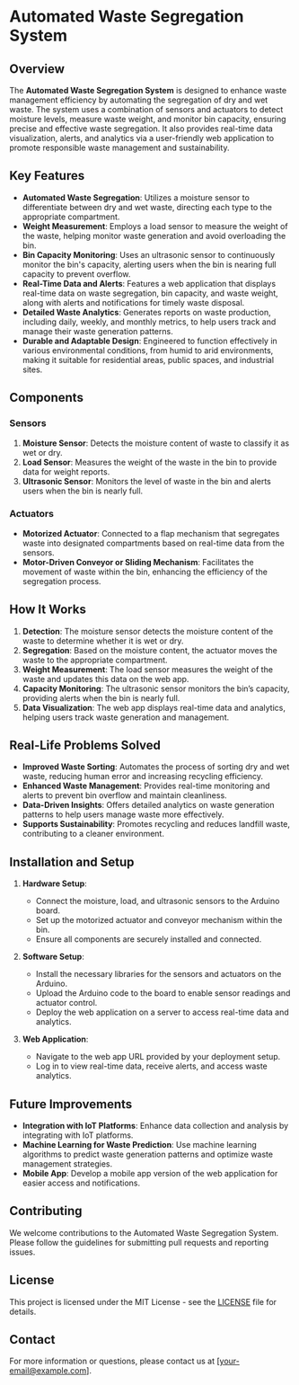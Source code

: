 # Automated Waste Segregation System

## Overview

The **Automated Waste Segregation System** is designed to enhance waste management efficiency by automating the segregation of dry and wet waste. The system uses a combination of sensors and actuators to detect moisture levels, measure waste weight, and monitor bin capacity, ensuring precise and effective waste segregation. It also provides real-time data visualization, alerts, and analytics via a user-friendly web application to promote responsible waste management and sustainability.

## Key Features

- **Automated Waste Segregation**: Utilizes a moisture sensor to differentiate between dry and wet waste, directing each type to the appropriate compartment.
- **Weight Measurement**: Employs a load sensor to measure the weight of the waste, helping monitor waste generation and avoid overloading the bin.
- **Bin Capacity Monitoring**: Uses an ultrasonic sensor to continuously monitor the bin's capacity, alerting users when the bin is nearing full capacity to prevent overflow.
- **Real-Time Data and Alerts**: Features a web application that displays real-time data on waste segregation, bin capacity, and waste weight, along with alerts and notifications for timely waste disposal.
- **Detailed Waste Analytics**: Generates reports on waste production, including daily, weekly, and monthly metrics, to help users track and manage their waste generation patterns.
- **Durable and Adaptable Design**: Engineered to function effectively in various environmental conditions, from humid to arid environments, making it suitable for residential areas, public spaces, and industrial sites.

## Components

### Sensors

1. **Moisture Sensor**: Detects the moisture content of waste to classify it as wet or dry.
2. **Load Sensor**: Measures the weight of the waste in the bin to provide data for weight reports.
3. **Ultrasonic Sensor**: Monitors the level of waste in the bin and alerts users when the bin is nearly full.

### Actuators

- **Motorized Actuator**: Connected to a flap mechanism that segregates waste into designated compartments based on real-time data from the sensors.
- **Motor-Driven Conveyor or Sliding Mechanism**: Facilitates the movement of waste within the bin, enhancing the efficiency of the segregation process.

## How It Works

1. **Detection**: The moisture sensor detects the moisture content of the waste to determine whether it is wet or dry.
2. **Segregation**: Based on the moisture content, the actuator moves the waste to the appropriate compartment.
3. **Weight Measurement**: The load sensor measures the weight of the waste and updates this data on the web app.
4. **Capacity Monitoring**: The ultrasonic sensor monitors the bin’s capacity, providing alerts when the bin is nearly full.
5. **Data Visualization**: The web app displays real-time data and analytics, helping users track waste generation and management.

## Real-Life Problems Solved

- **Improved Waste Sorting**: Automates the process of sorting dry and wet waste, reducing human error and increasing recycling efficiency.
- **Enhanced Waste Management**: Provides real-time monitoring and alerts to prevent bin overflow and maintain cleanliness.
- **Data-Driven Insights**: Offers detailed analytics on waste generation patterns to help users manage waste more effectively.
- **Supports Sustainability**: Promotes recycling and reduces landfill waste, contributing to a cleaner environment.

## Installation and Setup

1. **Hardware Setup**:
   - Connect the moisture, load, and ultrasonic sensors to the Arduino board.
   - Set up the motorized actuator and conveyor mechanism within the bin.
   - Ensure all components are securely installed and connected.

2. **Software Setup**:
   - Install the necessary libraries for the sensors and actuators on the Arduino.
   - Upload the Arduino code to the board to enable sensor readings and actuator control.
   - Deploy the web application on a server to access real-time data and analytics.

3. **Web Application**:
   - Navigate to the web app URL provided by your deployment setup.
   - Log in to view real-time data, receive alerts, and access waste analytics.

## Future Improvements

- **Integration with IoT Platforms**: Enhance data collection and analysis by integrating with IoT platforms.
- **Machine Learning for Waste Prediction**: Use machine learning algorithms to predict waste generation patterns and optimize waste management strategies.
- **Mobile App**: Develop a mobile app version of the web application for easier access and notifications.

## Contributing

We welcome contributions to the Automated Waste Segregation System. Please follow the guidelines for submitting pull requests and reporting issues.

## License

This project is licensed under the MIT License - see the [LICENSE](LICENSE) file for details.

## Contact

For more information or questions, please contact us at [your-email@example.com].

